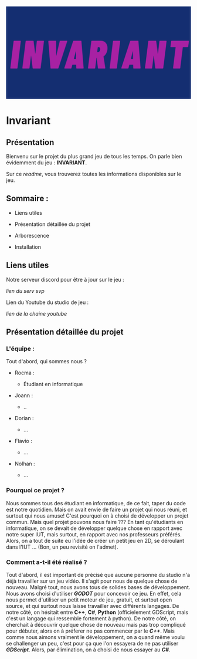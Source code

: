 ![](readme_content/Invariant_banniere.png)

# Invariant

##  Présentation

Bienvenu sur le projet du plus grand jeu de tous les temps. On parle bien évidemment du jeu : **INVARIANT**.

Sur ce *readme*, vous trouverez toutes les informations disponibles sur le jeu. 

## Sommaire :

* Liens utiles

* Présentation détaillée du projet

* Arborescence

* Installation
 

## Liens utiles

Notre serveur discord pour être à jour sur le jeu :

*lien du serv svp*

Lien du Youtube du studio de jeu :

*lien de la chaine youtube*


## Présentation détaillée du projet

### L'équipe :

Tout d'abord, qui sommes nous ?

* Rocma :
    * Étudiant en informatique 

* Joann :
    * ..

* Dorian :
    * ...

* Flavio :
    * ...

* Nolhan :
    * ...

### Pourquoi ce projet ?

Nous sommes tous des étudiant en informatique, de ce fait, taper du code est notre quotidien. Mais on avait envie de faire un projet qui nous réuni, et surtout qui nous amuse! C'est pourquoi on à choisi de développer un projet commun. Mais quel projet pouvons nous faire ??? En tant qu'étudiants en informatique, on se devait de développer quelque chose en rapport avec notre super IUT, mais surtout, en rapport avec nos professeurs préférés. Alors, on a tout de suite eu l'idée de créer un petit jeu en 2D, se déroulant dans l'IUT ... (Bon, un peu revisité on l'admet).

### Comment a-t-il été réalisé ?

Tout d'abord, il est important de précisé que aucune personne du studio n'a déjà travailler sur un jeu vidéo. Il s'agit pour nous de quelque chose de nouveau. Malgré tout, nous avons tous de solides bases de développement. Nous avons choisi d'utiliser ***GODOT*** pour concevoir ce jeu. En effet, cela nous permet d'utiliser un petit moteur de jeu, gratuit, et surtout open source, et qui surtout nous laisse travailler avec différents langages. De notre côté, on hésitait entre **C++**, **C#**, **Python** (officielement GDScript, mais c'est un langage qui ressemble fortement à python).
De notre côté, on cherchait à découvrir quelque chose de nouveau mais pas trop compliqué pour débuter, alors on à préferer ne pas commencer par le ***C++***. Mais comme nous aimons vraiment le développement, on a quand même voulu se challenger un peu, c'est pour ça que l'on essayera de ne pas utiliser ***GDScript***. Alors, par élimination, on à choisi de nous essayer au ***C#***.
